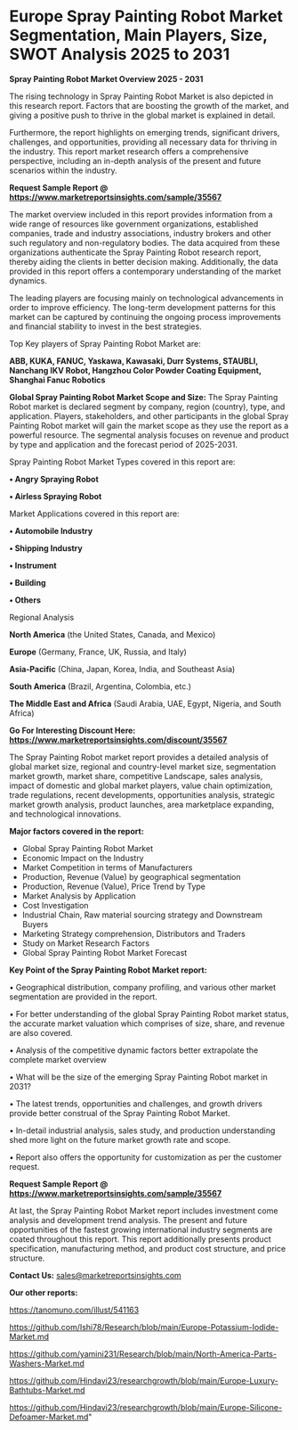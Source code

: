# Europe Spray Painting Robot Market Segmentation, Main Players, Size, SWOT Analysis 2025 to 2031

<Strong> Spray Painting Robot Market Overview 2025 - 2031</strong>

The rising technology in Spray Painting Robot Market is also depicted in this research report. Factors that are boosting the growth of the market, and giving a positive push to thrive in the global market is explained in detail.

Furthermore, the report highlights on emerging trends, significant drivers, challenges, and opportunities, providing all necessary data for thriving in the industry. This report market research offers a comprehensive perspective, including an in-depth analysis of the present and future scenarios within the industry.

<strong>Request Sample Report @ <a href=https://www.marketreportsinsights.com/sample/35567>https://www.marketreportsinsights.com/sample/35567</a></strong>

The market overview included in this report provides information from a wide range of resources like government organizations, established companies, trade and industry associations, industry brokers and other such regulatory and non-regulatory bodies. The data acquired from these organizations authenticate the Spray Painting Robot research report, thereby aiding the clients in better decision making. Additionally, the data provided in this report offers a contemporary understanding of the market dynamics.

The leading players are focusing mainly on technological advancements in order to improve efficiency. The long-term development patterns for this market can be captured by continuing the ongoing process improvements and financial stability to invest in the best strategies.

Top Key players of Spray Painting Robot Market are:

<strong>ABB, KUKA, FANUC, Yaskawa, Kawasaki, Durr Systems, STAUBLI, Nanchang IKV Robot, Hangzhou Color Powder Coating Equipment, Shanghai Fanuc Robotics</strong>

<strong><b>Global Spray Painting Robot Market Scope and Size:</b></strong>
The Spray Painting Robot market is declared segment by company, region (country), type, and application. Players, stakeholders, and other participants in the global Spray Painting Robot market will gain the market scope as they use the report as a powerful resource. The segmental analysis focuses on revenue and product by type and application and the forecast period of 2025-2031.

Spray Painting Robot Market Types covered in this report are:

<strong>•  Angry Spraying Robot

•  Airless Spraying Robot</strong>

Market Applications covered in this report are:

<strong>•  Automobile Industry

•  Shipping Industry

•  Instrument

•  Building

•  Others</strong> 

Regional Analysis

<strong>North America</strong> (the United States, Canada, and Mexico)

<strong>Europe</strong> (Germany, France, UK, Russia, and Italy)

<strong>Asia-Pacific</strong> (China, Japan, Korea, India, and Southeast Asia)

<strong>South America</strong> (Brazil, Argentina, Colombia, etc.)

<strong>The Middle East and Africa</strong> (Saudi Arabia, UAE, Egypt, Nigeria, and South Africa)

<strong>Go For Interesting Discount Here: <a href=https://www.marketreportsinsights.com/discount/35567>https://www.marketreportsinsights.com/discount/35567</a></strong>

The Spray Painting Robot market report provides a detailed analysis of global market size, regional and country-level market size, segmentation market growth, market share, competitive Landscape, sales analysis, impact of domestic and global market players, value chain optimization, trade regulations, recent developments, opportunities analysis, strategic market growth analysis, product launches, area marketplace expanding, and technological innovations.

<strong><b>Major factors covered in the report:</b></strong>
<ul>
  <li>Global Spray Painting Robot Market </li>
  <li>Economic Impact on the Industry</li>
  <li>Market Competition in terms of Manufacturers</li>
  <li>Production, Revenue (Value) by geographical segmentation</li>
  <li>Production, Revenue (Value), Price Trend by Type</li>
  <li>Market Analysis by Application</li>
  <li>Cost Investigation</li>
  <li>Industrial Chain, Raw material sourcing strategy and Downstream Buyers</li>
  <li>Marketing Strategy comprehension, Distributors and Traders</li>
  <li>Study on Market Research Factors</li>
  <li>Global Spray Painting Robot Market Forecast</li>
</ul>

<strong><b>Key Point of the Spray Painting Robot Market report:</b></strong>

• Geographical distribution, company profiling, and various other market segmentation are provided in the report.

• For better understanding of the global Spray Painting Robot market status, the accurate market valuation which comprises of size, share, and revenue are also covered.

• Analysis of the competitive dynamic factors better extrapolate the complete market overview

• What will be the size of the emerging Spray Painting Robot market in 2031?

• The latest trends, opportunities and challenges, and growth drivers provide better construal of the Spray Painting Robot Market.

• In-detail industrial analysis, sales study, and production understanding shed more light on the future market growth rate and scope.

• Report also offers the opportunity for customization as per the customer request.

<strong>Request Sample Report @ <a href=https://www.marketreportsinsights.com/sample/35567>https://www.marketreportsinsights.com/sample/35567</a></strong>

At last, the Spray Painting Robot Market report includes investment come analysis and development trend analysis. The present and future opportunities of the fastest growing international industry segments are coated throughout this report. This report additionally presents product specification, manufacturing method, and product cost structure, and price structure.

<strong>Contact Us:</strong>
sales@marketreportsinsights.com

<strong>Our other reports:</strong>

<a href=https://tanomuno.com/illust/541163>https://tanomuno.com/illust/541163</a>

<a href=https://github.com/Ishi78/Research/blob/main/Europe-Potassium-Iodide-Market.md>https://github.com/Ishi78/Research/blob/main/Europe-Potassium-Iodide-Market.md</a>

<a href=https://github.com/yamini231/Research/blob/main/North-America-Parts-Washers-Market.md>https://github.com/yamini231/Research/blob/main/North-America-Parts-Washers-Market.md</a>

<a href=https://github.com/Hindavi23/researchgrowth/blob/main/Europe-Luxury-Bathtubs-Market.md>https://github.com/Hindavi23/researchgrowth/blob/main/Europe-Luxury-Bathtubs-Market.md</a>

<a href=https://github.com/Hindavi23/researchgrowth/blob/main/Europe-Silicone-Defoamer-Market.md>https://github.com/Hindavi23/researchgrowth/blob/main/Europe-Silicone-Defoamer-Market.md</a>"
